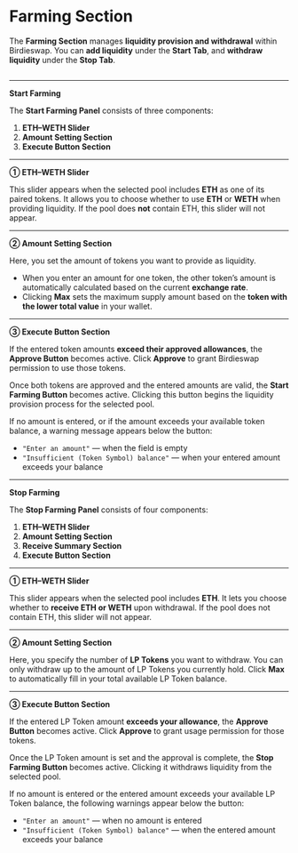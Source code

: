 # Farming Section

The **Farming Section** manages **liquidity provision and withdrawal** within Birdieswap. You can **add liquidity** under the **Start Tab**, and **withdraw liquidity** under the **Stop Tab**.

<figure><img src="https://crypttempo.gitbook.io/birdieswap/~gitbook/image?url=https%3A%2F%2F3718254475-files.gitbook.io%2F%7E%2Ffiles%2Fv0%2Fb%2Fgitbook-x-prod.appspot.com%2Fo%2Fspaces%252Fl809DnxvErlAtMYeaBDi%252Fuploads%252FgCWBawO2Yc7G10nNmCDX%252F%25E1%2584%2589%25E1%2585%25B3%25E1%2584%258F%25E1%2585%25B3%25E1%2584%2585%25E1%2585%25B5%25E1%2586%25AB%25E1%2584%2589%25E1%2585%25A3%25E1%2586%25BA%25202025-10-14%2520%25E1%2584%258B%25E1%2585%25A9%25E1%2584%2592%25E1%2585%25AE%252012.10.53.png%3Falt%3Dmedia%26token%3Dd123b939-741f-4cb5-94b5-e54ee2ce325e&#x26;width=768&#x26;dpr=4&#x26;quality=100&#x26;sign=36a1acfd&#x26;sv=2" alt=""><figcaption></figcaption></figure>

***

**Start Farming**

The **Start Farming Panel** consists of three components:

1. **ETH–WETH Slider**
2. **Amount Setting Section**
3. **Execute Button Section**

***

**① ETH–WETH Slider**

This slider appears when the selected pool includes **ETH** as one of its paired tokens. It allows you to choose whether to use **ETH** or **WETH** when providing liquidity. If the pool does **not** contain ETH, this slider will not appear.

***

**② Amount Setting Section**

Here, you set the amount of tokens you want to provide as liquidity.

* When you enter an amount for one token, the other token’s amount is automatically calculated based on the current **exchange rate**.
* Clicking **Max** sets the maximum supply amount based on the **token with the lower total value** in your wallet.

***

**③ Execute Button Section**

If the entered token amounts **exceed their approved allowances**, the **Approve Button** becomes active. Click **Approve** to grant Birdieswap permission to use those tokens.

Once both tokens are approved and the entered amounts are valid, the **Start Farming Button** becomes active. Clicking this button begins the liquidity provision process for the selected pool.

If no amount is entered, or if the amount exceeds your available token balance, a warning message appears below the button:

* `"Enter an amount"` — when the field is empty
* `"Insufficient (Token Symbol) balance"` — when your entered amount exceeds your balance

***

**Stop Farming**

The **Stop Farming Panel** consists of four components:

1. **ETH–WETH Slider**
2. **Amount Setting Section**
3. **Receive Summary Section**
4. **Execute Button Section**

***

**① ETH–WETH Slider**

This slider appears when the selected pool includes **ETH**. It lets you choose whether to **receive ETH or WETH** upon withdrawal. If the pool does not contain ETH, this slider will not appear.

***

**② Amount Setting Section**

Here, you specify the number of **LP Tokens** you want to withdraw. You can only withdraw up to the amount of LP Tokens you currently hold. Click **Max** to automatically fill in your total available LP Token balance.

***

**③ Execute Button Section**

If the entered LP Token amount **exceeds your allowance**, the **Approve Button** becomes active. Click **Approve** to grant usage permission for those tokens.

Once the LP Token amount is set and the approval is complete, the **Stop Farming Button** becomes active. Clicking it withdraws liquidity from the selected pool.

If no amount is entered or the entered amount exceeds your available LP Token balance, the following warnings appear below the button:

* `"Enter an amount"` — when no amount is entered
* `"Insufficient (Token Symbol) balance"` — when the entered amount exceeds your balance
